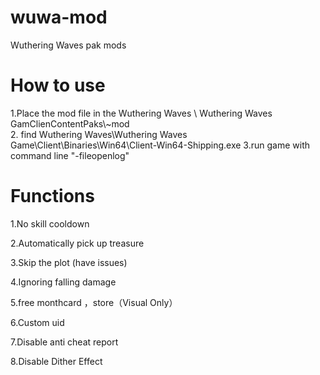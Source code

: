 # wuwa-mod
Wuthering Waves pak mods


# How to use
1.Place the mod file in the Wuthering Waves \ Wuthering Waves GamClienContentPaks\\~mod\
2. find Wuthering Waves\Wuthering Waves Game\Client\Binaries\Win64\Client-Win64-Shipping.exe
3.run game with command line "-fileopenlog"

# Functions

1.No skill cooldown

2.Automatically pick up treasure 

3.Skip the plot (have issues)

4.Ignoring falling damage

5.free monthcard ，store（Visual Only）

6.Custom uid 

7.Disable anti cheat report

8.Disable Dither Effect



